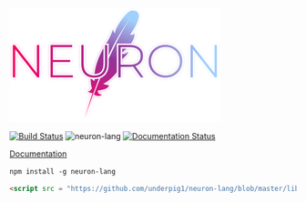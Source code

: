 ![Neuron](docs\g1143.png)

[![Build Status](https://travis-ci.com/underpig1/neuron-lang.svg?token=mzNPUMLDXoM8ZdHFTfyh&branch=master)](https://travis-ci.com/underpig1/neuron-lang)
![neuron-lang](https://github.com/underpig1/neuron-lang/workflows/neuron-lang/badge.svg)
[![Documentation Status](https://readthedocs.org/projects/neuron-lang/badge/?version=latest)](https://neuron-lang.readthedocs.io/en/latest/?badge=latest)

[Documentation](https://neuron-lang.readthedocs.io/en/latest/index.html)

```
npm install -g neuron-lang
```
```html
<script src = "https://github.com/underpig1/neuron-lang/blob/master/lib/browser/browser.mjs" type = "module"></script>
```
